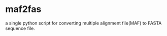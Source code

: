# maf2fas
a single python script for converting multiple alignment file(MAF) to FASTA sequence file.
